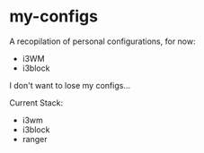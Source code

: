 # my-configs

A recopilation of personal configurations, for now:

- i3WM
- i3block

I don't want to lose my configs... 


Current Stack:

- i3wm
- i3block
- ranger
